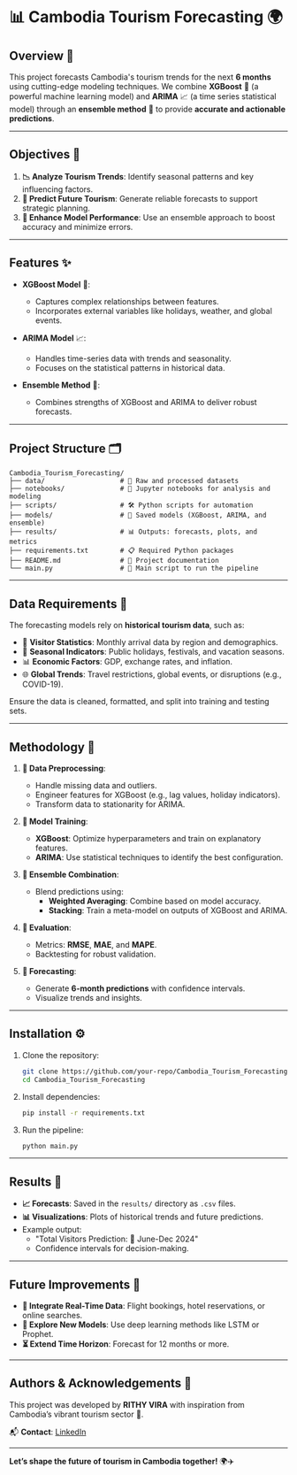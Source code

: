 # 📊 Cambodia Tourism Forecasting 🌍

## Overview 🌟

This project forecasts Cambodia's tourism trends for the next **6 months** using cutting-edge modeling techniques. We combine **XGBoost** 🧠 (a powerful machine learning model) and **ARIMA** 📈 (a time series statistical model) through an **ensemble method** 🤝 to provide **accurate and actionable predictions**.

---

## Objectives 🎯

1. **📉 Analyze Tourism Trends**: Identify seasonal patterns and key influencing factors.  
2. **🔮 Predict Future Tourism**: Generate reliable forecasts to support strategic planning.  
3. **🚀 Enhance Model Performance**: Use an ensemble approach to boost accuracy and minimize errors.  

---

## Features ✨

- **XGBoost Model** 🧠:
  - Captures complex relationships between features.  
  - Incorporates external variables like holidays, weather, and global events.

- **ARIMA Model** 📈:
  - Handles time-series data with trends and seasonality.
  - Focuses on the statistical patterns in historical data.

- **Ensemble Method** 🤝:
  - Combines strengths of XGBoost and ARIMA to deliver robust forecasts.

---

## Project Structure 🗂️

```
Cambodia_Tourism_Forecasting/
├── data/                   # 📂 Raw and processed datasets
├── notebooks/              # 📓 Jupyter notebooks for analysis and modeling
├── scripts/                # 🛠️ Python scripts for automation
├── models/                 # 🧠 Saved models (XGBoost, ARIMA, and ensemble)
├── results/                # 📊 Outputs: forecasts, plots, and metrics
├── requirements.txt        # 📋 Required Python packages
├── README.md               # 📖 Project documentation
└── main.py                 # 🚀 Main script to run the pipeline
```

---

## Data Requirements 📑

The forecasting models rely on **historical tourism data**, such as:  
- 🏨 **Visitor Statistics**: Monthly arrival data by region and demographics.  
- 🎉 **Seasonal Indicators**: Public holidays, festivals, and vacation seasons.  
- 📊 **Economic Factors**: GDP, exchange rates, and inflation.  
- 🌐 **Global Trends**: Travel restrictions, global events, or disruptions (e.g., COVID-19).  

Ensure the data is cleaned, formatted, and split into training and testing sets.

---

## Methodology 🔬

1. **🔧 Data Preprocessing**:
   - Handle missing data and outliers.  
   - Engineer features for XGBoost (e.g., lag values, holiday indicators).  
   - Transform data to stationarity for ARIMA.

2. **📘 Model Training**:
   - **XGBoost**: Optimize hyperparameters and train on explanatory features.  
   - **ARIMA**: Use statistical techniques to identify the best configuration.  

3. **🤝 Ensemble Combination**:
   - Blend predictions using:  
     - **Weighted Averaging**: Combine based on model accuracy.  
     - **Stacking**: Train a meta-model on outputs of XGBoost and ARIMA.

4. **📏 Evaluation**:
   - Metrics: **RMSE**, **MAE**, and **MAPE**.  
   - Backtesting for robust validation.

5. **📅 Forecasting**:
   - Generate **6-month predictions** with confidence intervals.  
   - Visualize trends and insights.

---

## Installation ⚙️

1. Clone the repository:  
   ```bash
   git clone https://github.com/your-repo/Cambodia_Tourism_Forecasting.git
   cd Cambodia_Tourism_Forecasting
   ```

2. Install dependencies:  
   ```bash
   pip install -r requirements.txt
   ```

3. Run the pipeline:  
   ```bash
   python main.py
   ```

---

## Results 🎉

- **📈 Forecasts**: Saved in the `results/` directory as `.csv` files.  
- **📊 Visualizations**: Plots of historical trends and future predictions.  
- Example output:  
  - "Total Visitors Prediction: 📅 June-Dec 2024"  
  - Confidence intervals for decision-making.  

---

## Future Improvements 🚀

- **🔗 Integrate Real-Time Data**: Flight bookings, hotel reservations, or online searches.  
- **📘 Explore New Models**: Use deep learning methods like LSTM or Prophet.  
- **⏳ Extend Time Horizon**: Forecast for 12 months or more.

---

## Authors & Acknowledgements 🙌

This project was developed by **RITHY VIRA** with inspiration from Cambodia’s vibrant tourism sector 🌺.  

📬 **Contact**: [LinkedIn](https://www.linkedin.com/in/rithyvira/)  

---

**Let’s shape the future of tourism in Cambodia together!** 🌍✈️
